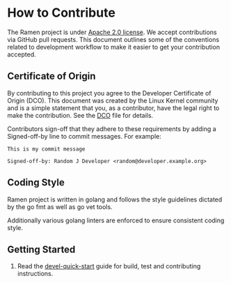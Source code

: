 <!--
SPDX-FileCopyrightText: The RamenDR authors
SPDX-License-Identifier: Apache-2.0
-->

# How to Contribute

The Ramen project is under [Apache 2.0 license](LICENSES/Apache-2.0.txt).
We accept contributions via GitHub pull requests. This document outlines
some of the conventions related to development workflow to make it
easier to get your contribution accepted.

## Certificate of Origin

By contributing to this project you agree to the Developer Certificate of
Origin (DCO). This document was created by the Linux Kernel community and is a
simple statement that you, as a contributor, have the legal right to make the
contribution. See the [DCO](DCO) file for details.

Contributors sign-off that they adhere to these requirements by adding a
Signed-off-by line to commit messages. For example:

```
This is my commit message

Signed-off-by: Random J Developer <random@developer.example.org>
```

## Coding Style

Ramen project is written in golang and follows the style guidelines dictated by
the go fmt as well as go vet tools.

Additionally various golang linters are enforced to ensure consistent coding
style.

## Getting Started

1. Read the [devel-quick-start](docs/devel-quick-start.md) guide for build, test
   and contributing instructions.
